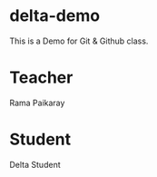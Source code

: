 # delta-demo
This is a Demo for Git &amp; Github class.
# Teacher
Rama Paikaray

# Student
Delta Student